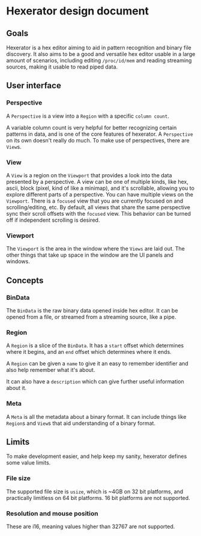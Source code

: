 # Hexerator design document

## Goals

Hexerator is a hex editor aiming to aid in pattern recognition and binary file discovery.
It also aims to be a good and versatile hex editor usable in a large amount of scenarios,
including editing `/proc/id/mem` and reading streaming sources, making it usable to read
piped data.

## User interface

### Perspective
A `Perspective` is a view into a `Region` with a specific `column count`.

A variable column count is very helpful for better recognizing certain patterns in data, and is one of the core features of hexerator. A `Perspective` on its own doesn't really do much. To make use of perspectives, there are `View`s.

### View

A `View` is a region on the `Viewport` that provides a look into the data presented by a perspective. A view can be one of multiple kinds, like hex, ascii, block (pixel, kind of like a minimap), and it's scrollable, allowing you to explore different parts of a perspective. You can have multiple views on the `Viewport`. There is a `focused` view that you are currently focused on and scrolling/editing, etc.
By default, all views that share the same perspective sync their scroll offsets with the `focused` view. This behavior can be turned off if independent scrolling is desired.

### Viewport

The `Viewport` is the area in the window where the `Views` are laid out.
The other things that take up space in the window are the UI panels and windows.

## Concepts

### BinData
The `BinData` is the raw binary data opened inside hex editor.
It can be opened from a file, or streamed from a streaming source, like a pipe.

### Region
A `Region` is a slice of the `BinData`.
It has a `start` offset which determines where it begins,
and an `end` offset which determines where it ends.

A `Region` can be given a `name` to give it an easy to remember
identifier and also help remember what it's about.

It can also have a `description` which can give further useful information about it.

### Meta
A `Meta` is all the metadata about a binary format. It can include things like `Region`s and `View`s that aid understanding
of a binary format.

## Limits
To make development easier, and help keep my sanity, hexerator defines some value limits.

### File size
The supported file size is `usize`, which is ~4GB on 32 bit platforms,
and practically limitless on 64 bit platforms. 16 bit platforms are not supported.

### Resolution and mouse position
These are i16, meaning values higher than 32767 are not supported.
